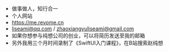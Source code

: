 - 做事做人，知行合一
- 个人网站
- https://me.revome.cn
- liseami@qq.com / zhaoxiangyuliseami@gmail.com
- 如果你想参与纯想公司的创业，可以将简历发送至我的邮箱
- 另外我用三个月时间录制了《SwiftUI入门课程》，在B站搜索赵纯想
<!--
liseami/liseami is a ✨ special ✨ repository because its `README.md` (this file) appears on your GitHub profile.
You can click the Preview link to take a look at your changes.
--->
